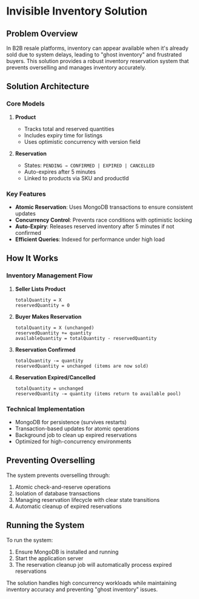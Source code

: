 # Invisible Inventory Solution

## Problem Overview
In B2B resale platforms, inventory can appear available when it's already sold due to system delays, leading to "ghost inventory" and frustrated buyers. This solution provides a robust inventory reservation system that prevents overselling and manages inventory accurately.

## Solution Architecture

### Core Models
1. **Product**
   - Tracks total and reserved quantities
   - Includes expiry time for listings
   - Uses optimistic concurrency with version field

2. **Reservation**
   - States: `PENDING → CONFIRMED | EXPIRED | CANCELLED`
   - Auto-expires after 5 minutes
   - Linked to products via SKU and productId

### Key Features
- **Atomic Reservation**: Uses MongoDB transactions to ensure consistent updates
- **Concurrency Control**: Prevents race conditions with optimistic locking
- **Auto-Expiry**: Releases reserved inventory after 5 minutes if not confirmed
- **Efficient Queries**: Indexed for performance under high load

## How It Works

### Inventory Management Flow
1. **Seller Lists Product**
   ```
   totalQuantity = X
   reservedQuantity = 0
   ```

2. **Buyer Makes Reservation**
   ```
   totalQuantity = X (unchanged)
   reservedQuantity += quantity
   availableQuantity = totalQuantity - reservedQuantity
   ```

3. **Reservation Confirmed**
   ```
   totalQuantity -= quantity
   reservedQuantity = unchanged (items are now sold)
   ```

4. **Reservation Expired/Cancelled**
   ```
   totalQuantity = unchanged
   reservedQuantity -= quantity (items return to available pool)
   ```

### Technical Implementation
- MongoDB for persistence (survives restarts)
- Transaction-based updates for atomic operations
- Background job to clean up expired reservations
- Optimized for high-concurrency environments

## Preventing Overselling
The system prevents overselling through:
1. Atomic check-and-reserve operations
2. Isolation of database transactions
3. Managing reservation lifecycle with clear state transitions
4. Automatic cleanup of expired reservations

## Running the System
To run the system:
1. Ensure MongoDB is installed and running
2. Start the application server
3. The reservation cleanup job will automatically process expired reservations

The solution handles high concurrency workloads while maintaining inventory accuracy and preventing "ghost inventory" issues.